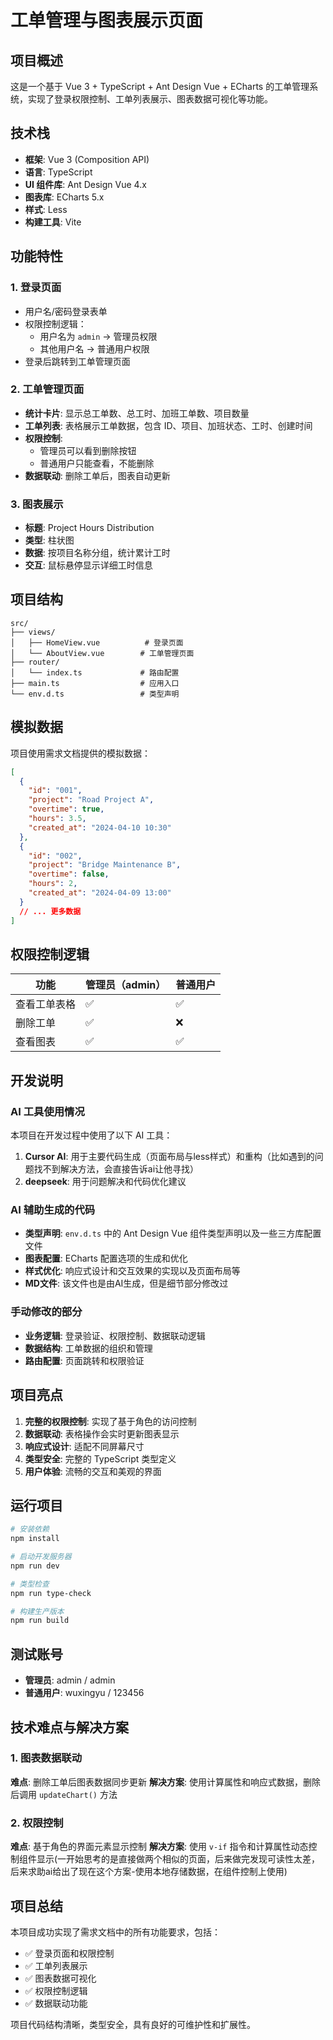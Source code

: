 # 工单管理与图表展示页面

## 项目概述

这是一个基于 Vue 3 + TypeScript + Ant Design Vue + ECharts 的工单管理系统，实现了登录权限控制、工单列表展示、图表数据可视化等功能。

## 技术栈

- **框架**: Vue 3 (Composition API)
- **语言**: TypeScript
- **UI 组件库**: Ant Design Vue 4.x
- **图表库**: ECharts 5.x
- **样式**: Less
- **构建工具**: Vite

## 功能特性

### 1. 登录页面

- 用户名/密码登录表单
- 权限控制逻辑：
  - 用户名为 `admin` → 管理员权限
  - 其他用户名 → 普通用户权限
- 登录后跳转到工单管理页面

### 2. 工单管理页面

- **统计卡片**: 显示总工单数、总工时、加班工单数、项目数量
- **工单列表**: 表格展示工单数据，包含 ID、项目、加班状态、工时、创建时间
- **权限控制**:
  - 管理员可以看到删除按钮
  - 普通用户只能查看，不能删除
- **数据联动**: 删除工单后，图表自动更新

### 3. 图表展示

- **标题**: Project Hours Distribution
- **类型**: 柱状图
- **数据**: 按项目名称分组，统计累计工时
- **交互**: 鼠标悬停显示详细工时信息

## 项目结构

```
src/
├── views/
│   ├── HomeView.vue          # 登录页面
│   └── AboutView.vue        # 工单管理页面
├── router/
│   └── index.ts             # 路由配置
├── main.ts                  # 应用入口
└── env.d.ts                 # 类型声明
```

## 模拟数据

项目使用需求文档提供的模拟数据：

```json
[
  {
    "id": "001",
    "project": "Road Project A",
    "overtime": true,
    "hours": 3.5,
    "created_at": "2024-04-10 10:30"
  },
  {
    "id": "002",
    "project": "Bridge Maintenance B",
    "overtime": false,
    "hours": 2,
    "created_at": "2024-04-09 13:00"
  }
  // ... 更多数据
]
```

## 权限控制逻辑

| 功能         | 管理员（admin） | 普通用户 |
| ------------ | --------------- | -------- |
| 查看工单表格 | ✅              | ✅       |
| 删除工单     | ✅              | ❌       |
| 查看图表     | ✅              | ✅       |

## 开发说明

### AI 工具使用情况

本项目在开发过程中使用了以下 AI 工具：

1. **Cursor AI**: 用于主要代码生成（页面布局与less样式）和重构（比如遇到的问题找不到解决方法，会直接告诉ai让他寻找）
2. **deepseek**: 用于问题解决和代码优化建议

### AI 辅助生成的代码

- **类型声明**: `env.d.ts` 中的 Ant Design Vue 组件类型声明以及一些三方库配置文件
- **图表配置**: ECharts 配置选项的生成和优化
- **样式优化**: 响应式设计和交互效果的实现以及页面布局等
- **MD文件**: 该文件也是由AI生成，但是细节部分修改过

### 手动修改的部分

- **业务逻辑**: 登录验证、权限控制、数据联动逻辑
- **数据结构**: 工单数据的组织和管理
- **路由配置**: 页面跳转和权限验证

## 项目亮点

1. **完整的权限控制**: 实现了基于角色的访问控制
2. **数据联动**: 表格操作会实时更新图表显示
3. **响应式设计**: 适配不同屏幕尺寸
4. **类型安全**: 完整的 TypeScript 类型定义
5. **用户体验**: 流畅的交互和美观的界面

## 运行项目

```bash
# 安装依赖
npm install

# 启动开发服务器
npm run dev

# 类型检查
npm run type-check

# 构建生产版本
npm run build
```

## 测试账号

- **管理员**: admin / admin
- **普通用户**: wuxingyu / 123456

## 技术难点与解决方案

### 1. 图表数据联动

**难点**: 删除工单后图表数据同步更新
**解决方案**: 使用计算属性和响应式数据，删除后调用 `updateChart()` 方法

### 2. 权限控制

**难点**: 基于角色的界面元素显示控制
**解决方案**: 使用 `v-if` 指令和计算属性动态控制组件显示(一开始思考的是直接做两个相似的页面，后来做完发现可读性太差，后来求助ai给出了现在这个方案-使用本地存储数据，在组件控制上使用)

## 项目总结

本项目成功实现了需求文档中的所有功能要求，包括：

- ✅ 登录页面和权限控制
- ✅ 工单列表展示
- ✅ 图表数据可视化
- ✅ 权限控制逻辑
- ✅ 数据联动功能

项目代码结构清晰，类型安全，具有良好的可维护性和扩展性。
